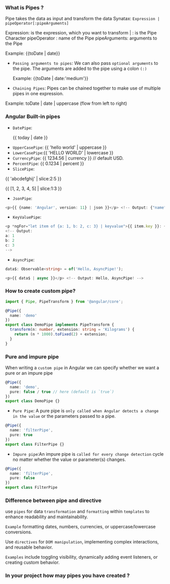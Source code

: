 ### What is Pipes ?

Pipe takes the data as input and transform the data
Synatax:
`Expression | pipeOperator[:pipeArguments]`

Expression: is the expression, which you want to transform
| : is the Pipe Character
pipeOperator : name of the Pipe
pipeArguments: arguments to the Pipe

Example: {{toDate | date}}

- `Passing arguments to pipes`: We can also pass `optional arguments` to the pipe. The arguments are added to the pipe using a colon `(:)`

  Example: {{toDate | date:'medium'}}

- `Chaining Pipes`: Pipes can be chained together to make use of multiple pipes in one expression.

Example: toDate | date | uppercase (flow from left to right)

### Angular Built-in pipes

- `DatePipe`: <p>{{ today | date }}</p>
- `UpperCasePipe`: {{ 'hello world' | uppercase }}
- `LowerCasePipe`:{{ 'HELLO WORLD' | lowercase }}
- `CurrencyPipe`: {{ 1234.56 | currency }} // default USD.
- `PercentPipe`: {{ 0.1234 | percent }}
- `SlicePipe`:
<p>{{ 'abcdefghij' | slice:2:5 }}</p> <!-- Output: cde -->
<p>{{ [1, 2, 3, 4, 5] | slice:1:3 }}</p> <!-- Output: [2, 3] -->

- `JsonPipe`:

```ts
<p>{{ {name: 'Angular', version: 11} | json }}</p> <!-- Output: {"name":"Angular","version":11} -->

```

- `KeyValuePipe`:

```ts
<p *ngFor="let item of {a: 1, b: 2, c: 3} | keyvalue">{{ item.key }}: {{ item.value }}</p>
<!-- Output:
a: 1
b: 2
c: 3
-->

```

- `AsyncPipe`:

```ts
data$: Observable<string> = of('Hello, AsyncPipe!');

<p>{{ data$ | async }}</p> <!-- Output: Hello, AsyncPipe! -->
```

### How to create custom pipe?

```ts
import { Pipe, PipeTransform } from '@angular/core';

@Pipe({
  name: 'demo'
})
export class DemoPipe implements PipeTransform {
  transform(n: number, extension: string = 'Kilograms') {
    return (n * 1000).toFixed(2) + extension;
  }
}
```

### Pure and impure pipe

When writing a `custom pipe` in Angular we can specify whether we want a pure or an impure pipe

```ts
@Pipe({
  name: 'demo',
  pure: false / true // here (default is `true`)
})
export class DemoPipe {}
```

- `Pure Pipe`: A pure pipe is `only called when Angular detects a change in the value` or the parameters passed to a pipe.

```ts
@Pipe({
  name: 'filterPipe',
  pure: true
})
export class FilterPipe {}
```

- `Impure pipe`:An impure pipe is `called for every change detection` cycle no matter whether the value or parameter(s) changes.

```ts
@Pipe({
  name: 'filterPipe',
  pure: false
})
export class FilterPipe
```

### Difference between pipe and directive

use `pipes` for data `transformation` and `formatting` within `templates` to enhance readability and maintainability.

`Example` formatting dates, numbers, currencies, or uppercase/lowercase conversions.

Use `directives` for `DOM manipulation`, implementing complex interactions, and reusable behavior.

`Examples` include toggling visibility, dynamically adding event listeners, or creating custom behavior.

### In your project how may pipes you have created ?
